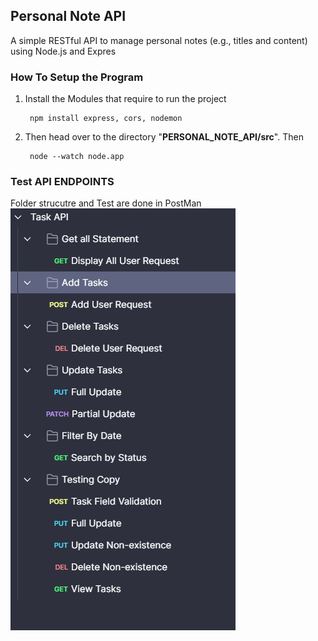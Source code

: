## Personal Note API
A  simple RESTful API to manage personal notes (e.g., titles and content) using Node.js and Expres

### How To Setup the Program
1. Install the Modules that require to run the project
    
        npm install express, cors, nodemon

2. Then head over to the directory "__PERSONAL_NOTE_API/src__". Then

        node --watch node.app

### Test API ENDPOINTS
Folder strucutre and Test are done in PostMan</br>
![Folder Structure](/src/Assets/folder_Structure.png)
